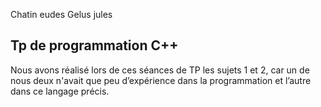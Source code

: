 Chatin eudes
Gelus jules

## Tp de programmation C++
Nous avons réalisé lors de ces séances de TP les sujets 1 et 2, car un de nous deux n'avait que peu d’expérience dans la programmation et l’autre dans ce langage précis.